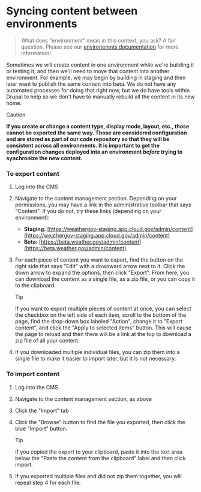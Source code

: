 # Syncing content between environments

> What does "environment" mean in this context, you ask? A fair question.
> Please see our [environemnts documentation](environments.md) for more
> information!

Sometimes we will create content in one environment while we're building it or
testing it, and then we'll need to move that content into another environment.
For example, we may begin by building in staging and then later want to publish
the same content into beta. We do not have any automated processes for doing
that right now, but we do have tools within Drupal to help so we don't have to
manually rebuild all the content in its new home.

> [!CAUTION]  
> **If you create or change a content type, display mode, layout, etc., those
> cannot be exported the same way. Those are considered configuration and are
> stored as part of our code repository so that they will be consistent across
> all environments. It is important to get the configuration changes deployed
> into an environment _before_ trying to synchronize the new content.**

### To export content

1. Log into the CMS
2. Navigate to the content management section. Depending on your permissions,
   you may have a link in the administrative toolbar that says "Content". If you
   do not, try these links (depending on your environment):
   - **Staging:** [https://weathergov-staging.app.cloud.gov/admin/content](https://weathergov-staging.app.cloud.gov/admin/content)
   - **Beta:** [https://beta.weather.gov/admin/content](https://beta.weather.gov/admin/content)
3. For each piece of content you want to export, find the button on the right
   side that says "Edit" with a downward arrow next to it. Click the down arrow
   to expand the options, then click "Export". From here, you can download the
   content as a single file, as a zip file, or you can copy it to the clipboard.

   > [!TIP]  
   > If you want to export multiple pieces of content at once, you can select
   > the checkbox on the left side of each item, scroll to the bottom of the
   > page, find the drop-down box labeled "Action", change it to "Export
   > content", and click the "Apply to selected items" button. This will cause
   > the page to reload and then there will be a link at the top to download a
   > zip file of all your content.

4. If you downloaded multiple individual files, you can zip them into a single
   file to make it easier to import later, but it is not necessary.

### To import content

1. Log into the CMS
2. Navigate to the content management section, as above
3. Click the "Import" tab
4. Click the "Browse" button to find the file you exported, then click the blue
   "Import" button.

   > [!TIP]  
   > If you copied the export to your clipboard, paste it into the text area
   > below the "Paste the content from the clipboard" label and then click
   > import.

5. If you exported multiple files and did not zip them together, you will repeat
   step 4 for each file.
